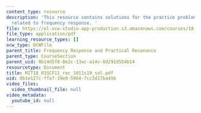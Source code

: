 ```yaml
---
content_type: resource
description: 'This resource contains solutions for the practice problem statements
  related to frequency response. '
file: https://ol-ocw-studio-app-production.s3.amazonaws.com/courses/18-03sc-differential-equations-fall-2011/8b1e127cffa739e059647cc3d17ba456_MIT18_03SCF11_rec_1011s19_sol.pdf
file_type: application/pdf
learning_resource_types: []
ocw_type: OCWFile
parent_title: Frequency Response and Practical Resonance
parent_type: CourseSection
parent_uid: 9b14d5f8-0e2c-13ac-a14c-8d291d554b14
resourcetype: Document
title: MIT18_03SCF11_rec_1011s19_sol.pdf
uid: 8b1e127c-ffa7-39e0-5964-7cc3d17ba456
video_files:
  video_thumbnail_file: null
video_metadata:
  youtube_id: null
---
```


